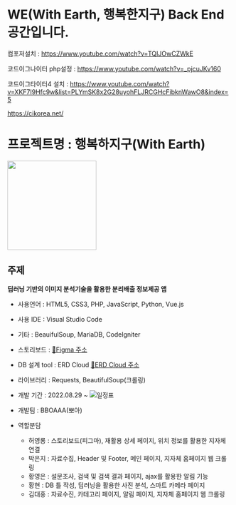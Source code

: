 # WE(With Earth, 행복한지구) Back End 공간입니다.

컴포저설치 : https://www.youtube.com/watch?v=TQIJOwCZWkE

코드이그나이터 php설정 : https://www.youtube.com/watch?v=_pjcuJKv160

코드이그타이터4 설치 : https://www.youtube.com/watch?v=XKF7I9Hfc9w&list=PLYmSK8x2G28uyohFLJRCGHcFibknWawO8&index=5

https://cikorea.net/

프로젝트명 : 행복하지구(With Earth)
=====
<img src="https://user-images.githubusercontent.com/101936519/192085781-f11281c4-80d8-452a-bd84-86503f8e816b.png" width=200px align:center>

주제
------
**딥러닝 기반의 이미지 분석기술을 활용한 분리배출 정보제공 앱**

- 사용언어 : HTML5, CSS3, PHP, JavaScript, Python, Vue.js

- 사용 IDE : Visual Studio Code

- 기타 : BeauifulSoup, MariaDB, CodeIgniter

- 스토리보드 : [:link:Figma 주소](https://www.figma.com/file/EndW5C53SPgRKAwudN9jcd/recycle?node-id=0%3A1)

- DB 설계 tool : ERD Cloud [:link:ERD Cloud 주소](https://www.erdcloud.com/d/Lduwfbse2KfebC3As)

- 라이브러리 : Requests, BeautifulSoup(크롤링)

- 개발 기간 : 2022.08.29 ~
  <img src="https://user-images.githubusercontent.com/101936519/191011347-bd603894-d158-41e4-909e-dc7390f7ec95.jpg" alt="일정표">

- 개발팀 : BBOAAA(뽀아)

- 역할분담
  - 허영롱 : 스토리보드(피그마), 재활용 상세 페이지, 위치 정보를 활용한 지자체 연결
  - 박은지 : 자료수집, Header 및 Footer, 메인 페이지, 지자체 홈페이지 웹 크롤링
  - 황영은 : 설문조사, 검색 및 검색 결과 페이지, ajax를 활용한 알림 기능
  - 황현 : DB 틀 작성, 딥러닝을 활용한 사진 분석, 스마트 카메라 페이지
  - 김대홍 : 자료수진, 카테고리 페이지, 알림 페이지, 지자체 홈페이지 웹 크롤링
